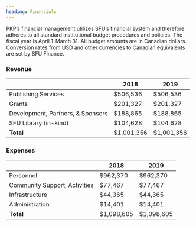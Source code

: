 ```yaml
---
heading: Financials
---
```


PKP’s financial management utilizes SFU’s financial system and therefore adheres to all standard institutional budget procedures and policies. The fiscal year is April 1-March 31. All budget amounts are in Canadian dollars. Conversion rates from USD and other currencies to Canadian equivalents are set by SFU Finance.

### Revenue

|                                   | 2018       | 2019       |
|-----------------------------------|------------|------------|
| Publishing Services               | $506,536   | $506,536   |
| Grants                            | $201,327   | $201,327   |
| Development, Partners, & Sponsors | $188,865   | $188,865   |
| SFU Library (in-kind)             | $104,628   | $104,628   |
| **Total**                         | $1,001,356 | $1,001,356 |

### Expenses

|                               | 2018       | 2019       |
|-------------------------------|------------|------------|
| Personnel                     | $962,370   | $962,370   |
| Community Support, Activities | $77,467    | $77,467    |
| Infrastructure                | $44,365    | $44,365    |
| Administration                | $14,401    | $14,401    |
| **Total**                     | $1,098,605 | $1,098,605 |
